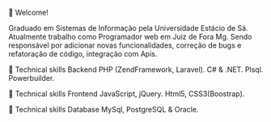 📌 Welcome!

Graduado em Sistemas de Informação pela Universidade Estácio de Sá. Atualmente trabalho como Programador web em Juiz de Fora Mg.
Sendo responsável por adicionar novas funcionalidades, correção de bugs e refatoração de código, integração com Apis.

🚩 Technical skills Backend
PHP (ZendFramework, Laravel).
C# & .NET.
Plsql.
Powerbuilder.

🚩 Technical skills Frontend
JavaScript, jQuery.
Html5, CSS3(Boostrap).

🚩 Technical skills Database
MySql, PostgreSQL & Oracle.


